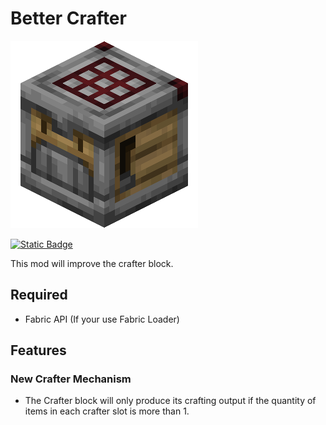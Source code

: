 # Better Crafter

![Crafter block](src/main/resources/assets/bettercrafter/icon.png)

[![Static Badge](https://img.shields.io/badge/Version-1.0.0--1.20.4-green)](CHANGELOG.md)

This mod will improve the crafter block.

## Required
- Fabric API (If your use Fabric Loader)

## Features
### New Crafter Mechanism
- The Crafter block will only produce its crafting output if the quantity of items in each crafter slot is more than 1.
